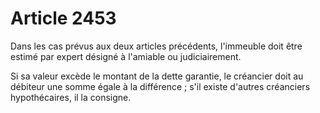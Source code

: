 # Article 2453

Dans les cas prévus aux deux articles précédents, l'immeuble doit être estimé par expert désigné à l'amiable ou judiciairement.

Si sa valeur excède le montant de la dette garantie, le créancier doit au débiteur une somme égale à la différence ; s'il existe d'autres créanciers hypothécaires, il la consigne.
